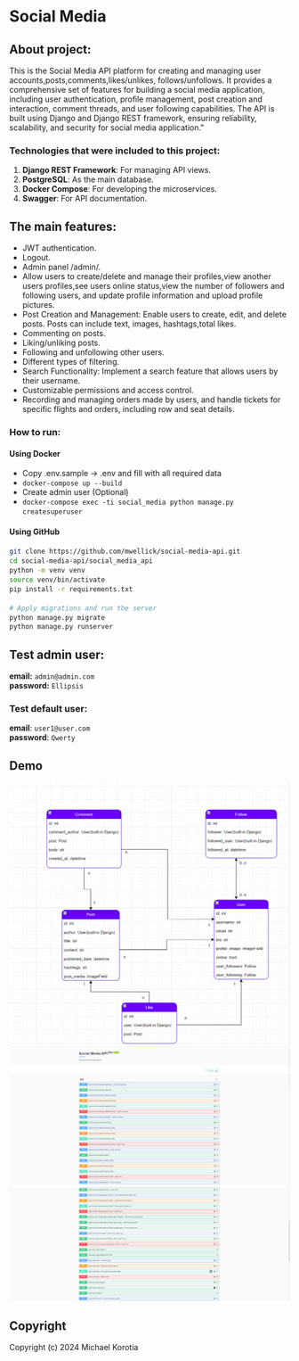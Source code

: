 # Social Media

## About project:


This is the Social Media API platform for creating and managing user accounts,posts,comments,likes/unlikes, follows/unfollows.
It provides a comprehensive set of features for building a social media application, including user authentication, profile management, post creation and interaction, comment threads, and user following capabilities. The API is built using Django and Django REST framework, ensuring reliability, scalability, and security for social media application."

### Technologies that were included to this project:

1. **Django REST Framework**: For managing API views.
2. **PostgreSQL**: As the main database.
3. **Docker Compose**: For developing the microservices.
4. **Swagger**: For API documentation.


## The main features:

* JWT authentication.
* Logout.
* Admin panel /admin/.
* Allow users to create/delete and manage their profiles,view another users profiles,see users online status,view the number of followers and following users, and update profile information and upload profile pictures.
* Post Creation and Management: Enable users to create, edit, and delete posts. Posts can include text, images, hashtags,total likes.
* Commenting on posts.
* Liking/unliking posts.
* Following and unfollowing other users.
* Different types of filtering.
* Search Functionality: Implement a search feature that allows users by their username.
* Customizable permissions and access control.
* Recording and managing orders made by users, and handle tickets for specific flights and orders, including row and seat details.

### How to run:
#### Using Docker

- Copy .env.sample -> .env and fill with all required data
- `docker-compose up --build`
- Create admin user (Optional)
- `docker-compose exec -ti social_media python manage.py createsuperuser`

#### Using GitHub
```bash
git clone https://github.com/mwellick/social-media-api.git
cd social-media-api/social_media_api
python -m venv venv
source venv/bin/activate
pip install -r requirements.txt

# Apply migrations and run the server
python manage.py migrate
python manage.py runserver
```

## Test admin user:

**email:** `admin@admin.com`  
**password:** `Ellipsis`


### Test default user:

**email**: `user1@user.com`  
**password**: `Qwerty`

## Demo

![ER Diagram](socia_media_diagram.png)
![API Endpoints part 1](social_media_endpoints_1.png)
![API Endpoints part 2](socila_media_endpoints_2.png)


## Copyright
Copyright (c) 2024 Michael Korotia
